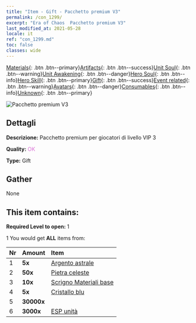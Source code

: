 ```yaml
---
title: "Item - Gift - Pacchetto premium V3"
permalink: /con_1299/
excerpt: "Era of Chaos  Pacchetto premium V3"
last_modified_at: 2021-05-28
locale: it
ref: "con_1299.md"
toc: false
classes: wide
---
```

 [Materials](/ItemsIT/){: .btn .btn--primary}[Artifacts](/ItemsIT/Artifacts/){: .btn .btn--success}[Unit Soul](/ItemsIT/UnitSoul/){: .btn .btn--warning}[Unit Awakening](/ItemsIT/UnitAwakening/){: .btn .btn--danger}[Hero Soul](/ItemsIT/HeroSoul/){: .btn .btn--info}[Hero Skill](/ItemsIT/HeroSkill/){: .btn .btn--primary}[Gift](/ItemsIT/Gift/){: .btn .btn--success}[Event related](/ItemsIT/Events/){: .btn .btn--warning}[Avatars](/ItemsIT/Avatars/){: .btn .btn--danger}[Consumables](/ItemsIT/Consumables/){: .btn .btn--info}[Unknown](/ItemsIT/Unknown/){: .btn .btn--primary}

 ![Pacchetto premium V3](/images/t/i_905003.png)

## Dettagli
 **Descrizione:** Pacchetto premium per giocatori di livello VIP 3

 **Quality:** <span style="color: #DA70D6">OK</span>

 **Type:** Gift

## Gather

  None

## This item contains:

 **Required Level to open:** 1

 1 You would get **ALL** items  from:

  | Nr | Amount |     Item    |
  |:---|:-------|:------------|
  | 1 |  **5x** | [Argento astrale](/ItemsIT/con_969/) |  | 
  | 2 |  **50x** | [Pietra celeste](/ItemsIT/art_188/) |  | 
  | 3 |  **10x** | [Scrigno Materiali base](/ItemsIT/con_756/) |  | 
  | 4 |  **5x** | [Cristallo blu](/ItemsIT/con_716/) |  | 
  | 5 |  **30000x** | <i class="fas fa-coins"/> |  | 
  | 6 |  **3000x** | [ESP unità](/ItemsIT/con_902/) |  | 
